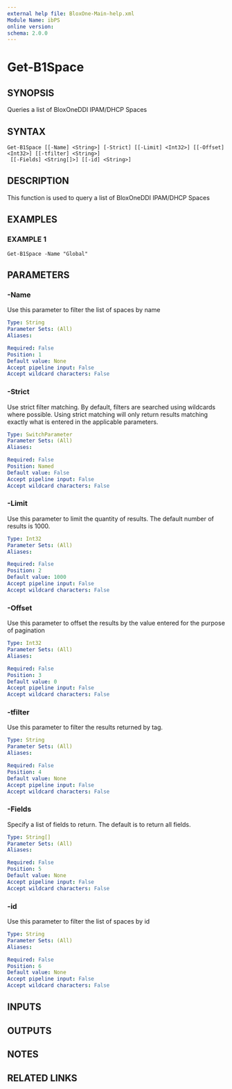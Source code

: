 ```yaml
---
external help file: BloxOne-Main-help.xml
Module Name: ibPS
online version:
schema: 2.0.0
---
```


# Get-B1Space

## SYNOPSIS
Queries a list of BloxOneDDI IPAM/DHCP Spaces

## SYNTAX

```
Get-B1Space [[-Name] <String>] [-Strict] [[-Limit] <Int32>] [[-Offset] <Int32>] [[-tfilter] <String>]
 [[-Fields] <String[]>] [[-id] <String>]
```

## DESCRIPTION
This function is used to query a list of BloxOneDDI IPAM/DHCP Spaces

## EXAMPLES

### EXAMPLE 1
```
Get-B1Space -Name "Global"
```

## PARAMETERS

### -Name
Use this parameter to filter the list of spaces by name

```yaml
Type: String
Parameter Sets: (All)
Aliases:

Required: False
Position: 1
Default value: None
Accept pipeline input: False
Accept wildcard characters: False
```

### -Strict
Use strict filter matching.
By default, filters are searched using wildcards where possible.
Using strict matching will only return results matching exactly what is entered in the applicable parameters.

```yaml
Type: SwitchParameter
Parameter Sets: (All)
Aliases:

Required: False
Position: Named
Default value: False
Accept pipeline input: False
Accept wildcard characters: False
```

### -Limit
Use this parameter to limit the quantity of results.
The default number of results is 1000.

```yaml
Type: Int32
Parameter Sets: (All)
Aliases:

Required: False
Position: 2
Default value: 1000
Accept pipeline input: False
Accept wildcard characters: False
```

### -Offset
Use this parameter to offset the results by the value entered for the purpose of pagination

```yaml
Type: Int32
Parameter Sets: (All)
Aliases:

Required: False
Position: 3
Default value: 0
Accept pipeline input: False
Accept wildcard characters: False
```

### -tfilter
Use this parameter to filter the results returned by tag.

```yaml
Type: String
Parameter Sets: (All)
Aliases:

Required: False
Position: 4
Default value: None
Accept pipeline input: False
Accept wildcard characters: False
```

### -Fields
Specify a list of fields to return.
The default is to return all fields.

```yaml
Type: String[]
Parameter Sets: (All)
Aliases:

Required: False
Position: 5
Default value: None
Accept pipeline input: False
Accept wildcard characters: False
```

### -id
Use this parameter to filter the list of spaces by id

```yaml
Type: String
Parameter Sets: (All)
Aliases:

Required: False
Position: 6
Default value: None
Accept pipeline input: False
Accept wildcard characters: False
```

## INPUTS

## OUTPUTS

## NOTES

## RELATED LINKS
